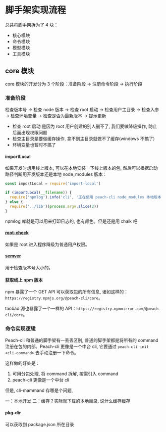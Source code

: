 # 脚手架实现流程

总共将脚手架拆为了 4 块：

- 核心模块
- 命令模块
- 模型模块
- 工具模块

## core 模块

core 模块的开发分为 3 个阶段：准备阶段 -> 注册命令阶段 -> 执行阶段

### 准备阶段

检查版本号 -> 检查 node 版本 -> 检查 root 启动 -> 检查用户主目录 -> 检查入参 -> 检查环境变量 -> 检查是否为最新版本 -> 提示更新

- 检查 root 启动 是因为 root 用户创建的别人删不了, 我们要做降级操作, 防止后面出现权限问题
- 检查主目录是要做缓存操作, 拿不到主目录就做不了缓存(windows 不搞了)
- 环境变量也暂时不搞了

#### importLocal

如果开发时想用线上版本, 可以在本地安装一下线上版本的包, 然后可以根据启动路径判断用开发版本还是本地 node_modules 版本：

```js
const importLocal = require('import-local')

if (importLocal(__filename)) {
  require('npmlog').info('cli', '正在使用 peach-cli node_modules 本地版本')
} else {
  require('../lib')(process.argv.slice(2))
}
```

npmlog 库就是可以用来打印日志的, 也有颜色。但是还是用 chalk 吧

#### [root-check](https://www.npmjs.com/package/root-check)

如果是 root 进入程序降级为普通用户权限。

#### [semver](https://www.npmjs.com/package/semver)

用于检查版本号大小的。

#### 获取线上 npm 版本

npm 暴露了一个 GET API 可以获取包的所有信息, 诸如这样的：`https://registry.npmjs.org/@peach-cli/core`。

taobao 源也暴露了一个一样的 API：`https://registry.npmmirror.com/@peach-cli/core`。

### 命令实现逻辑

Peach-cli 和普通的脚手架有一丢丢区别, 普通的脚手架都是将所有的 command 注册在包的内部。Peach-cli 更像是一个中台 cli, 它要通过 `peach-cli init <cli-command>` 去手动注册一下命令。

这样做的好处是：

1. 可用分包处理, 将 command 拆解, 按需引入 command
2. peach-cli 更像是一个中台 cli

但是, cli-mammand 存哪是个问题,

一：本地开发
二：缓存？实际就下载的本地目录, 说什么缓存缓存

#### pkg-dir

可以获取到 package.json 所在目录
